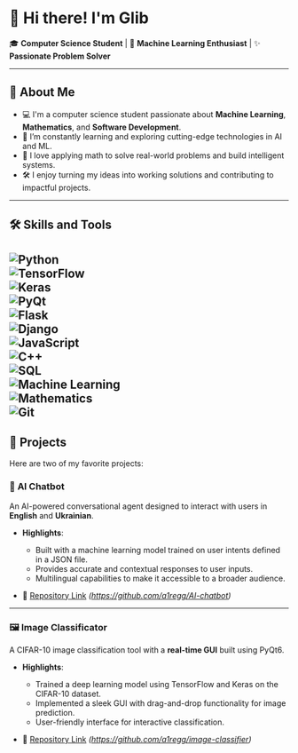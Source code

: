 # 👋 Hi there! I'm Glib

🎓 **Computer Science Student** | 🤖 **Machine Learning Enthusiast** | ✨ **Passionate Problem Solver**  

---

## 🚀 About Me

- 💻 I'm a computer science student passionate about **Machine Learning**, **Mathematics**, and **Software Development**.  
- 🌱 I’m constantly learning and exploring cutting-edge technologies in AI and ML.  
- 🧠 I love applying math to solve real-world problems and build intelligent systems.  
- 🛠️ I enjoy turning my ideas into working solutions and contributing to impactful projects.  

---

## 🛠 Skills and Tools

![Python](https://img.shields.io/badge/-Python-05122A?style=flat&logo=python)  
![TensorFlow](https://img.shields.io/badge/-TensorFlow-05122A?style=flat&logo=tensorflow)  
![Keras](https://img.shields.io/badge/-Keras-05122A?style=flat&logo=keras)  
![PyQt](https://img.shields.io/badge/-PyQt-05122A?style=flat&logo=qt)  
![Flask](https://img.shields.io/badge/-Flask-05122A?style=flat&logo=flask)  
![Django](https://img.shields.io/badge/-Django-05122A?style=flat&logo=django)  
![JavaScript](https://img.shields.io/badge/-JavaScript-05122A?style=flat&logo=javascript)  
![C++](https://img.shields.io/badge/-C++-05122A?style=flat&logo=cplusplus)  
![SQL](https://img.shields.io/badge/-SQL-05122A?style=flat&logo=postgresql)  
![Machine Learning](https://img.shields.io/badge/-Machine%20Learning-05122A?style=flat&logo=scikit-learn)  
![Mathematics](https://img.shields.io/badge/-Mathematics-05122A?style=flat&logo=matplotlib)  
![Git](https://img.shields.io/badge/-Git-05122A?style=flat&logo=git)  
---

## 🚀 Projects

Here are two of my favorite projects:

### 🤖 **AI Chatbot**
An AI-powered conversational agent designed to interact with users in **English** and **Ukrainian**.  

- **Highlights**:
  - Built with a machine learning model trained on user intents defined in a JSON file.
  - Provides accurate and contextual responses to user inputs.
  - Multilingual capabilities to make it accessible to a broader audience.

- 🔗 [Repository Link](#) *(https://github.com/a1regg/AI-chatbot)*  

---

### 🖼 **Image Classificator**
A CIFAR-10 image classification tool with a **real-time GUI** built using PyQt6.  

- **Highlights**:
  - Trained a deep learning model using TensorFlow and Keras on the CIFAR-10 dataset.
  - Implemented a sleek GUI with drag-and-drop functionality for image prediction.
  - User-friendly interface for interactive classification.

- 🔗 [Repository Link](#) *(https://github.com/a1regg/image-classifier)*  

